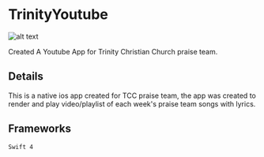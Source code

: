 # TrinityYoutube
![alt text](https://s3.us-east-2.amazonaws.com/tcc-data/youtube.png)


Created A Youtube App for Trinity Christian Church praise team. 

## Details

This is a native ios app created for TCC praise team, the app was created to render and play video/playlist of each week's praise team songs
with lyrics.

## Frameworks

`Swift 4`
